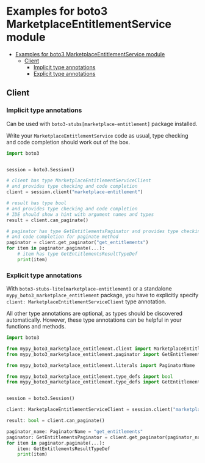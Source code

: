 <a id="examples-for-boto3-marketplaceentitlementservice-module"></a>

# Examples for boto3 MarketplaceEntitlementService module

- [Examples for boto3 MarketplaceEntitlementService module](#examples-for-boto3-marketplaceentitlementservice-module)
  - [Client](#client)
    - [Implicit type annotations](#implicit-type-annotations)
    - [Explicit type annotations](#explicit-type-annotations)

<a id="client"></a>

## Client

<a id="implicit-type-annotations"></a>

### Implicit type annotations

Can be used with `boto3-stubs[marketplace-entitlement]` package installed.

Write your `MarketplaceEntitlementService` code as usual, type checking and
code completion should work out of the box.

```python
import boto3


session = boto3.Session()

# client has type MarketplaceEntitlementServiceClient
# and provides type checking and code completion
client = session.client("marketplace-entitlement")

# result has type bool
# and provides type checking and code completion
# IDE should show a hint with argument names and types
result = client.can_paginate()

# paginator has type GetEntitlementsPaginator and provides type checking
# and code completion for paginate method
paginator = client.get_paginator("get_entitlements")
for item in paginator.paginate(...):
    # item has type GetEntitlementsResultTypeDef
    print(item)
```

<a id="explicit-type-annotations"></a>

### Explicit type annotations

With `boto3-stubs-lite[marketplace-entitlement]` or a standalone
`mypy_boto3_marketplace_entitlement` package, you have to explicitly specify
`client: MarketplaceEntitlementServiceClient` type annotation.

All other type annotations are optional, as types should be discovered
automatically. However, these type annotations can be helpful in your functions
and methods.

```python
import boto3

from mypy_boto3_marketplace_entitlement.client import MarketplaceEntitlementServiceClient
from mypy_boto3_marketplace_entitlement.paginator import GetEntitlementsPaginator

from mypy_boto3_marketplace_entitlement.literals import PaginatorName

from mypy_boto3_marketplace_entitlement.type_defs import bool
from mypy_boto3_marketplace_entitlement.type_defs import GetEntitlementsResultTypeDef


session = boto3.Session()

client: MarketplaceEntitlementServiceClient = session.client("marketplace-entitlement")

result: bool = client.can_paginate()

paginator_name: PaginatorName = "get_entitlements"
paginator: GetEntitlementsPaginator = client.get_paginator(paginator_name)
for item in paginator.paginate(...):
    item: GetEntitlementsResultTypeDef
    print(item)
```

